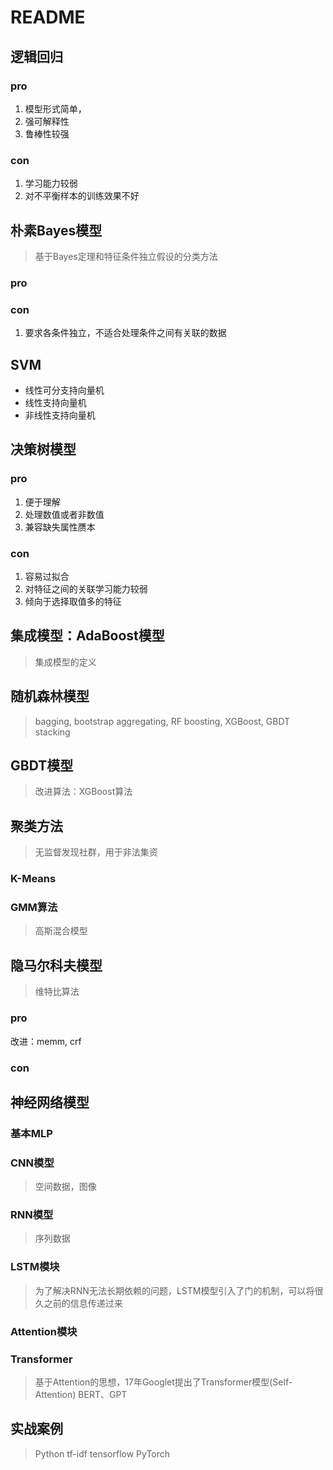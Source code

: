 # README

## 逻辑回归

### pro

1. 模型形式简单，
2. 强可解释性
3. 鲁棒性较强

### con

1. 学习能力较弱
2. 对不平衡样本的训练效果不好

## 朴素Bayes模型

> 基于Bayes定理和特征条件独立假设的分类方法

### pro

### con

1. 要求各条件独立，不适合处理条件之间有关联的数据

## SVM

- 线性可分支持向量机
- 线性支持向量机
- 非线性支持向量机

## 决策树模型

### pro

1. 便于理解
2. 处理数值或者非数值
3. 兼容缺失属性赝本

### con

1. 容易过拟合
2. 对特征之间的关联学习能力较弱
3. 倾向于选择取值多的特征

## 集成模型：AdaBoost模型

> 集成模型的定义



## 随机森林模型

> bagging, bootstrap aggregating, RF
> boosting, XGBoost, GBDT
> stacking

## GBDT模型

> 改进算法：XGBoost算法

## 聚类方法

> 无监督发现社群，用于非法集资

### K-Means

### GMM算法

> 高斯混合模型

## 隐马尔科夫模型

> 维特比算法

### pro

改进：memm, crf

### con

## 神经网络模型

### 基本MLP

### CNN模型

> 空间数据，图像

### RNN模型

> 序列数据

### LSTM模块

> 为了解决RNN无法长期依赖的问题，LSTM模型引入了门的机制，可以将很久之前的信息传递过来

### Attention模块


### Transformer

> 基于Attention的思想，17年Googlet提出了Transformer模型(Self-Attention)
> BERT、GPT

## 实战案例

> Python
> tf-idf
> tensorflow PyTorch


